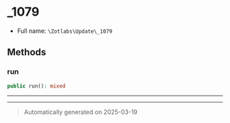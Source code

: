 
# _1079





* Full name: `\Zotlabs\Update\_1079`




## Methods


### run



```php
public run(): mixed
```












***


***
> Automatically generated on 2025-03-19
